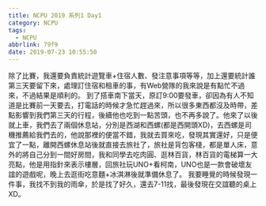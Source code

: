 ```yaml
---
title: NCPU 2019 系列1 Day1
category: NCPU
tags:
  - NCPU
abbrlink: 79f9
date: 2019-07-23 10:55:50
---
```

除了比賽，我還要負責統計遊覽車+住宿人數、發注意事項等等，加上還要統計誰第三天要留下來，處理訂住宿和租車的事，有Web營隊的我來說是有點忙不過來，不過結果是順利的。
到了搭車南下當天，原訂9:00要發車，卻因為有人不知道是比賽前一天要去，打電話的時候才急忙趕過來，所以很多東西都沒及時帶，差點影響到我們第三天的行程，後續他也吃到一點苦頭，也不再多說了。他來了以後就上車，我們去了兩個休息站，分別是西湖和西螺(都是西開頭XD)，去西螺是司機推薦給我們去的，他說那裡的便當不錯，我就去買來吃，發現其實還好，只是便宜了一點，離開西螺休息站後就直接去旅社了，旅社是背包客棧，都是單人床，意外的將自己分到一間好房間，我和同學去吃肉圓、逛林百貨，林百貨的電梯算一大亮點，他是用指針來表示樓層，回旅社玩UNO+看柯南，UNO也是一款會破壞友誼的遊戲呢，晚上去逛街吃意麵+冰淇淋後就準備休息了。
我要睡覺的時候發現一件事，我找不到我的雨傘，於是找了好久，還去7-11找，最後發現在交誼聽的桌上XD。